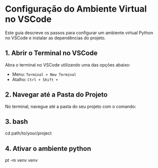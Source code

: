 # Configuração do Ambiente Virtual no VSCode

Este guia descreve os passos para configurar um ambiente virtual Python no VSCode e instalar as dependências do projeto.

## 1. Abrir o Terminal no VSCode
Abra o terminal no VSCode utilizando uma das opções abaixo:
- Menu: `Terminal > New Terminal`
- Atalho: `Ctrl + Shift +`

## 2. Navegar até a Pasta do Projeto
No terminal, navegue até a pasta do seu projeto com o comando:

## 3. bash
cd path/to/your/project

## 4. Ativar o ambiente python
pt -m venv venv


